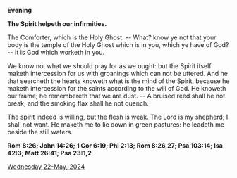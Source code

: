 **Evening**

**The Spirit helpeth our infirmities.**
 
The Comforter, which is the Holy Ghost. -- What? know ye not that your body is the temple of the Holy Ghost which is in you, which ye have of God? -- It is God which worketh in you.
 
We know not what we should pray for as we ought: but the Spirit itself maketh intercession for us with groanings which can not be uttered. And he that searcheth the hearts knoweth what is the mind of the Spirit, because he maketh intercession for the saints according to the will of God. He knoweth our frame; he remembereth that we are dust. -- A bruised reed shall he not break, and the smoking flax shall he not quench.
 
The spirit indeed is willing, but the flesh is weak. The Lord is my shepherd; I shall not want. He maketh me to lie down in green pastures: he leadeth me beside the still waters.  

**Rom 8:26; John 14:26; 1 Cor 6:19; Phl 2:13; Rom 8:26,27; Psa 103:14; Isa 42:3; Matt 26:41; Psa 23:1,2**

[Wednesday 22-May, 2024](https://t.me/daily_light)
